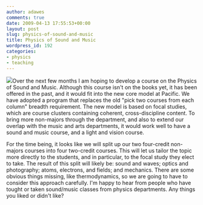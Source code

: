```yaml
---
author: adawes
comments: true
date: 2009-04-13 17:55:53+00:00
layout: post
slug: physics-of-sound-and-music
title: Physics of Sound and Music
wordpress_id: 192
categories:
- physics
- teaching
---
```


![](http://upload.wikimedia.org/wikipedia/commons/thumb/c/c5/Harmonic_partials_on_strings.svg/250px-Harmonic_partials_on_strings.svg.png)Over the next few months I am hoping to develop a course on the Physics of Sound and Music. Although this course isn't on the books yet, it has been offered in the past, and it would fit into the new core model at Pacific. We have adopted a program that replaces the old "pick two courses from each column" breadth requirement. The new model is based on focal studies, which are course clusters containing coherent, cross-discipline content. To bring more non-majors through the department, and also to extend our overlap with the music and arts departments, it would work well to have a sound and music course, and a light and vision course.

For the time being, it looks like we will split up our two four-credit non-majors courses into four two-credit courses. This will let us tailor the topic more directly to the students, and in particular, to the focal study they elect to take. The result of this split will likely be: sound and waves; optics and photography; atoms, electrons, and fields; and mechanics. There are some obvious things missing, like thermodynamics, so we are going to have to consider this approach carefully. I'm happy to hear from people who have tought or taken sound/music classes from physics departments. Any things you liked or didn't like?

